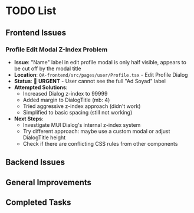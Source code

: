 # TODO List

## Frontend Issues

### Profile Edit Modal Z-Index Problem

- **Issue**: "Name" label in edit profile modal is only half visible, appears to be cut off by the modal title
- **Location**: `QA-frontend/src/pages/user/Profile.tsx` - Edit Profile Dialog
- **Status**: 🔴 **URGENT** - User cannot see the full "Ad Soyad" label
- **Attempted Solutions**:
  - Increased Dialog z-index to 99999
  - Added margin to DialogTitle (mb: 4)
  - Tried aggressive z-index approach (didn't work)
  - Simplified to basic spacing (still not working)
- **Next Steps**:
  - Investigate MUI Dialog's internal z-index system
  - Try different approach: maybe use a custom modal or adjust DialogTitle height
  - Check if there are conflicting CSS rules from other components

## Backend Issues

## General Improvements

## Completed Tasks
